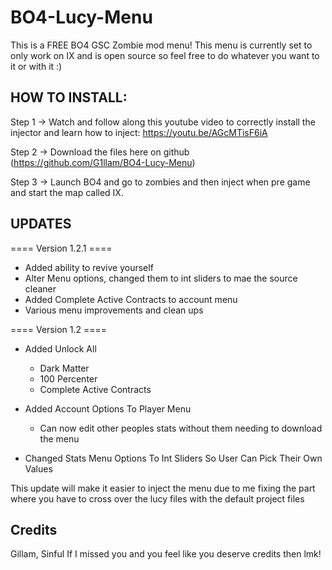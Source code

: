 # BO4-Lucy-Menu
This is a FREE BO4 GSC Zombie mod menu! 
This menu is currently set to only work on IX and is open source so feel free to do whatever you want to it or with it :)


## HOW TO INSTALL:
Step 1 -> Watch and follow along this youtube video to correctly install the injector and learn how to inject: https://youtu.be/AGcMTisF6iA

Step 2 -> Download the files here on github (https://github.com/G1llam/BO4-Lucy-Menu)

Step 3 -> Launch BO4 and go to zombies and then inject when pre game and start the map called IX.



## UPDATES

==== Version 1.2.1 ====
 - Added ability to revive yourself
 - Alter Menu options, changed them to int sliders to mae the source cleaner
 - Added Complete Active Contracts to account menu
 - Various menu improvements and clean ups 



==== Version 1.2 ====
- Added Unlock All
   - Dark Matter
   - 100 Percenter
   - Complete Active Contracts

- Added Account Options To Player Menu
   - Can now edit other peoples stats without them needing to download the menu
- Changed Stats Menu Options To Int Sliders So User Can Pick Their Own Values

This update will make it easier to inject the menu due to me fixing the part where you have to cross over the lucy files with the default project files




## Credits
Gillam,
Sinful
If I missed you and you feel like you deserve credits then lmk!
